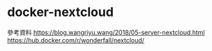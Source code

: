 # docker-nextcloud
參考資料
https://blog.wangriyu.wang/2018/05-server-nextcloud.html
https://hub.docker.com/r/wonderfall/nextcloud/
